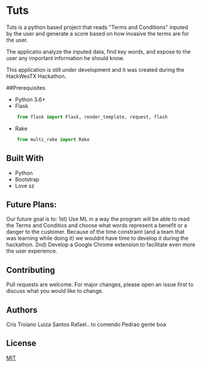 # Tuts
Tuts is a python based project that reads "Terms and Conditions" inputed by the user and generate a score based on how invasive the terms are for the user. 

The applicatio analyze the inputed data, find key words, and expose to the user any important information he should know.

This application is still under development and it was created during the HackWesTX Hackathon. 


##Prerequisites
- Python 3.6+
- Flask
```python
	from flask import Flask, render_template, request, flash
  ```
  
- Rake 
```python
	from multi_rake import Rake
```

## Built With

- Python
- Bootstrap 
- Love sz 

## Future Plans:
Our future goal is to:
1st) Use ML in a way the program will be able to read the Terms and Conditios and choose what words represent a benefit or a danger to the customer. 
     Because of the time constraint (and a team that was learning while doing it) we wouldnt have time to develop it during the hackathon. 
2nd) Develop a Google Chrome extension to facilitate even more the user experience. 

## Contributing
Pull requests are welcome. For major changes, please open an issue first to discuss what you would like to change.

## Authors
Cris Troiano 
Luiza Santos
Rafael.. to comendo
Pedrao gente boa

## License
[MIT](https://choosealicense.com/licenses/mit/)
